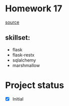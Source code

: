 # Homework 17
[source](https://skyengpublic.notion.site/17-REST-API-Flask-a8c629a3dd6540d59dc9c77a5419655b)

## skillset:
* flask
* flask-restx
* sqlalchemy
* marshmallow

# Project status

- [x] Initial
